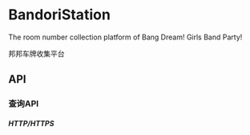 # BandoriStation

The room number collection platform of Bang Dream! Girls Band Party!

邦邦车牌收集平台

## API

### 查询API

##### HTTP/HTTPS

